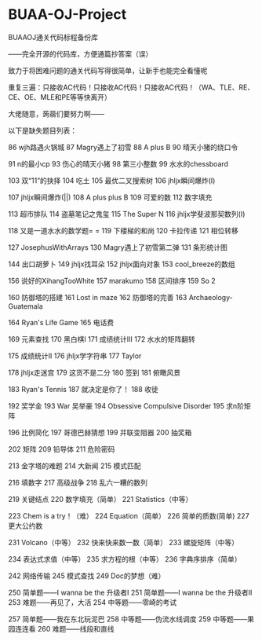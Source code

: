 # BUAA-OJ-Project
BUAAOJ通关代码标程备份库

——完全开源的代码库，方便通篇抄答案（误）

致力于将困难问题的通关代码写得很简单，让新手也能完全看懂呢

重复三遍：只接收AC代码！只接收AC代码！只接收AC代码！（WA、TLE、RE、CE、OE、MLE和PE等等快离开）

大佬随意，蒟蒻们要努力啊——

以下是缺失题目列表：

86 wjh路遇火锅城 87 Magry遇上了初雪 88 A plus B 90 晴天小猪的绕口令 

91 n的最小cp 93 伤心的晴天小猪 98 第三小整数 99 水水的chessboard

103 双“11”的抉择 104 吃土 105 最优二叉搜索树 106 jhljx瞬间爆炸(I)

107 jhljx瞬间爆炸(||) 108 A plus plus B 109 可爱的数 112 数字填充

113 超市排队 114 盗墓笔记之鬼玺 115 The Super N 116 jhljx学斐波那契数列(I)

118	又是一道水水的数学题= = 119	下楼梯的和尚 120 卡拉传递 121 相位转移

127	JosephusWithArrays 130 Magry遇上了初雪第二弹 131 条形统计图

144	出口胡萝卜 149	jhljx找耳朵 152	jhljx面向对象 153	cool_breeze的数组

156	说好的XihangTooWhite 157	marakumo 158 区间排序 159 So 2

160	防御塔的搭建 161 Lost in maze 162	防御塔的完善 163 Archaeology-Guatemala

164	Ryan's Life Game 165 电话费

169	元素查找 170 黑白棋I 171 成绩统计III 172 水水的矩阵翻转

175	成绩统计II 176 jhljx学字符串 177 Taylor

178	jhljx走迷宫 179 这货不是二分 180	签到 181 俯瞰风景

183	Ryan's Tennis 187	就决定是你了！ 188 收徒

192	奖学金 193	War	吴举豪 194	Obsessive Compulsive Disorder 195	求n阶矩阵

196	比例简化 197	哥德巴赫猜想 199 并联变阻器 200	抽奖箱

202 矩阵 209 铅导体 211 危险密码

213	金字塔的难题 214 大新闻 215 模式匹配

216 填数字 217 高级战争 218 乱六一糟的数列

219 关键结点 220 数字填充（简单） 221 Statistics（中等）

223	Chem is a try！（难） 224	Equation（简单） 226	简单的质数(简单) 227	更大公约数	

231	Volcano（中等） 232	快来快来数一数（简单） 233	螺旋矩阵（中等）

234	表达式求值（中等） 235	求方程的根（中等） 236	字典序排序（简单）	

242	网络传输 245 模式查找 249	Doc的梦想（难）

250	简单题——I wanna be the 升级者Ⅰ 251	简单题——I wanna be the 升级者Ⅱ 253	难题——再见了，大活 254	中等题——零崎的考试

257	简单题——我在东北玩泥巴 258	中等题——伪流水线调度 259	中等题——果园连连看 260	难题——线段和直线

